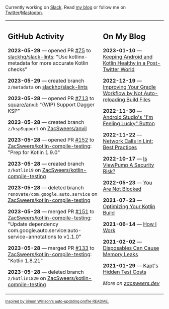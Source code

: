 Currently working on [Slack](https://slack.com/). Read [my blog](https://zacsweers.dev/) or follow me on [Twitter](https://twitter.com/ZacSweers)/[Mastodon](https://hachyderm.io/@ZacSweers).

<table><tr><td valign="top" width="60%">

## GitHub Activity
<!-- githubActivity starts -->
**2023-05-29** — opened PR [#75](https://github.com/slackhq/slack-lints/pull/75) to [slackhq/slack-lints](https://github.com/slackhq/slack-lints): "Use kotlinx-metadata for more accurate Kotlin checks"

**2023-05-29** — created branch `z/metadata` on [slackhq/slack-lints](https://github.com/slackhq/slack-lints)

**2023-05-28** — opened PR [#713](https://github.com/square/anvil/pull/713) to [square/anvil](https://github.com/square/anvil): "(WIP) Support Dagger KSP"

**2023-05-28** — created branch `z/kspSupport` on [ZacSweers/anvil](https://github.com/ZacSweers/anvil)

**2023-05-28** — opened PR [#152](https://github.com/ZacSweers/kotlin-compile-testing/pull/152) to [ZacSweers/kotlin-compile-testing](https://github.com/ZacSweers/kotlin-compile-testing): "Prep for Kotlin 1.9.0"

**2023-05-28** — created branch `z/kotlin19` on [ZacSweers/kotlin-compile-testing](https://github.com/ZacSweers/kotlin-compile-testing)

**2023-05-28** — deleted branch `renovate/com.google.auto.service` on [ZacSweers/kotlin-compile-testing](https://github.com/ZacSweers/kotlin-compile-testing)

**2023-05-28** — merged PR [#151](https://github.com/ZacSweers/kotlin-compile-testing/pull/151) to [ZacSweers/kotlin-compile-testing](https://github.com/ZacSweers/kotlin-compile-testing): "Update dependency com.google.auto.service:auto-service-annotations to v1.1.0"

**2023-05-28** — merged PR [#133](https://github.com/ZacSweers/kotlin-compile-testing/pull/133) to [ZacSweers/kotlin-compile-testing](https://github.com/ZacSweers/kotlin-compile-testing): "Kotlin 1.8.21"

**2023-05-28** — deleted branch `z/kotlin1820` on [ZacSweers/kotlin-compile-testing](https://github.com/ZacSweers/kotlin-compile-testing)
<!-- githubActivity ends -->
</td><td valign="top" width="40%">

## On My Blog
<!-- blog starts -->
**2023-01-10** — [Keeping Android and Kotlin Healthy in a Post-Twitter World](https://www.zacsweers.dev/keeping-android-healthy/)

**2022-12-19** — [Improving Your Gradle Workflow by Not Auto-reloading Build Files](https://www.zacsweers.dev/improving-your-workflow-by-not-auto-reloading-build-files/)

**2022-11-30** — [Android Studio's "I'm Feeling Lucky" Button](https://www.zacsweers.dev/android-studios-im-feeling-lucky-button/)

**2022-11-22** — [Network Calls in Lint: Best Practices](https://www.zacsweers.dev/network-calls-in-lint-best-practices/)

**2022-10-17** — [Is ViewPump A Security Risk?](https://www.zacsweers.dev/is-viewpump-a-security-risk/)

**2022-05-23** — [You Are Not Blocked](https://www.zacsweers.dev/you-are-not-blocked/)

**2021-07-23** — [Optimizing Your Kotlin Build](https://www.zacsweers.dev/optimizing-your-kotlin-build/)

**2021-06-14** — [How I Work](https://www.zacsweers.dev/how-i-work/)

**2021-02-02** — [Disposables Can Cause Memory Leaks](https://www.zacsweers.dev/disposables-can-cause-memory-leaks/)

**2021-01-29** — [Kapt's Hidden Test Costs](https://www.zacsweers.dev/kapts-hidden-test-costs/)
<!-- blog ends -->
_More on [zacsweers.dev](https://zacsweers.dev/)_
</td></tr></table>

<sub><a href="https://simonwillison.net/2020/Jul/10/self-updating-profile-readme/">Inspired by Simon Willison's auto-updating profile README.</a></sub>